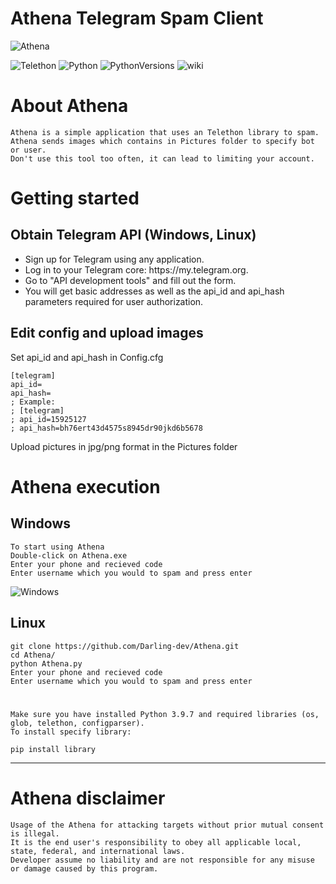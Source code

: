 # Athena Telegram Spam Client

![Athena](https://user-images.githubusercontent.com/30958621/158025953-7fc83089-0ef5-40ee-8252-87441670b089.png)

![Telethon](https://img.shields.io/pypi/v/telethon?label=Telethon)
![Python](https://img.shields.io/badge/Language-Python-blue)
![PythonVersions](https://img.shields.io/badge/Python%20version-3.9.7-brightgreen)
![wiki](https://img.shields.io/badge/wiki-Athena-lightgrey)




# About Athena

    Athena is a simple application that uses an Telethon library to spam.
    Athena sends images which contains in Pictures folder to specify bot or user. 
    Don't use this tool too often, it can lead to limiting your account.
    


# Getting started
## Obtain Telegram API (Windows, Linux)

<ul>
    <li>Sign up for Telegram using any application.</li>
    <li>Log in to your Telegram core: https://my.telegram.org.</li>
    <li>Go to "API development tools" and fill out the form.</li>
    <li>You will get basic addresses as well as the api_id and api_hash parameters required for user authorization.</li>
</ul>

## Edit config and upload images
Set api_id and api_hash in Config.cfg
```editorconfig
[telegram]
api_id=
api_hash=
; Example:
; [telegram]
; api_id=15925127
; api_hash=bh76ert43d4575s8945dr90jkd6b5678

```

Upload pictures in jpg/png format in the Pictures folder

# Athena execution
## Windows
    To start using Athena 
    Double-click on Athena.exe  
    Enter your phone and recieved code
    Enter username which you would to spam and press enter
    
    
   ![Windows](https://user-images.githubusercontent.com/30958621/158412082-eb8729bb-7451-4845-bb6a-fd6e87c99d03.jpg)
 

## Linux
    git clone https://github.com/Darling-dev/Athena.git
    cd Athena/
    python Athena.py
    Enter your phone and recieved code
    Enter username which you would to spam and press enter
#
    Make sure you have installed Python 3.9.7 and required libraries (os, glob, telethon, configparser).
    To install specify library:

```shell
pip install library
```
***


# Athena disclaimer

    Usage of the Athena for attacking targets without prior mutual consent is illegal. 
    It is the end user's responsibility to obey all applicable local, state, federal, and international laws. 
    Developer assume no liability and are not responsible for any misuse or damage caused by this program.
